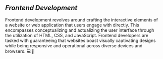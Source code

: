 ## *Frontend Development*
Frontend development revolves around crafting the interactive elements of a website or web application that users engage with directly. This encompasses conceptualizing and actualizing the user interface through the utilization of HTML, CSS, and JavaScript. Frontend developers are tasked with guaranteeing that websites boast visually captivating designs while being responsive and operational across diverse devices and browsers. 💻🎨 
